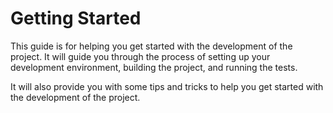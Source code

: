 # Getting Started

This guide is for helping you get started with the development of the project. It will guide you through the process of setting up your development environment, building the project, and running the tests.

It will also provide you with some tips and tricks to help you get started with the development of the project.
